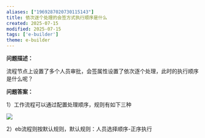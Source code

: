 ```yaml
---
aliases: ["1969287020730115143"]
title: 依次逐个处理的会签方式执行顺序是什么
created: 2025-07-15
modified: 2025-07-15
tags: ['e-builder']
theme: e-builder
---
```


**问题描述：**

流程节点上设置了多个人员审批，会签属性设置了依次逐个处理，此时的执行顺序是什么呢？

**问题答案：**

1）工作流程可以通过配置处理顺序，规则有如下三种

![](004de6c30c1a4e26ed44748a5259d36b.jpg)

2）eb流程则按默认规则，默认规则：人员选择顺序-正序执行